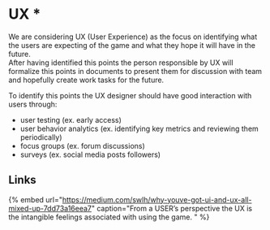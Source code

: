 # UX \*

We are considering UX \(User Experience\) as the focus on identifying what the users are expecting of the game and what they hope it will have in the future.  
After having identified this points the person responsible by UX will formalize this points in documents to present them for discussion with team and hopefully create work tasks for the future.

To identify this points the UX designer should have good interaction with users through:

* user testing \(ex. early access\)
* user behavior analytics \(ex. identifying key metrics and reviewing them periodically\)
* focus groups \(ex. forum discussions\)
* surveys \(ex. social media posts followers\)

## Links

{% embed url="https://medium.com/swlh/why-youve-got-ui-and-ux-all-mixed-up-7dd73a16eea7" caption="From a USER’s perspective the UX is the intangible feelings associated with using the game. " %}





